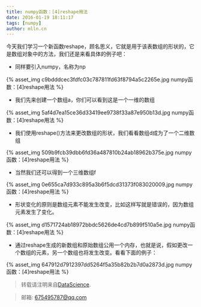 ```yaml
---
title: numpy函数：[4]reshape用法
date: 2016-01-19 18:11:17
tags: [numpy]
author: mlln.cn
---
```

今天我们学习一个新函数reshape，顾名思义，它就是用于该表数组的形状的，它是数组对象中的方法，我们还是来看具体的例子吧：

- 同样要引入numpy，名称为np

{% asset_img c9bdddcec3fdfc03c787811fd63f8794a5c2265e.jpg numpy函数：[4]reshape用法 %}

- 我们先来创建一个数组a，你们可以看到这是一个一维的数组

{% asset_img 5af4d7ea15ce36d33419ee9738f33a87e950b13d.jpg numpy函数：[4]reshape用法 %}

- 我们使用reshape()方法来更改数组的形状，我们看看数组d成为了一个二维数组

{% asset_img 509b9fcb39dbb6fd36a487810b24ab18962b375e.jpg numpy函数：[4]reshape用法 %}

- 当然我们还可以得到一个三维数组f

{% asset_img 0e655ca7d933c895a3b6f5dcd31373f083020009.jpg numpy函数：[4]reshape用法 %}

- 形状变化的原则是数组元素不能发生改变，比如这样写就是错误的，因为数组元素发生了变化。

{% asset_img d1571724ab18972bbdc5626de4cd7b899f510a5e.jpg numpy函数：[4]reshape用法 %}

- 通过reshape生成的新数组和原始数组公用一个内存，也就是说，假如更改一个数组的元素，另一个数组也将发生改变。看看下面的例子：

{% asset_img 647912d7912397dd5264f5a35b82b2b7d0a2873d.jpg numpy函数：[4]reshape用法 %}

> 转载请注明来自[DataScience](http://mlln.cn).

> 邮箱: 675495787@qq.com 
